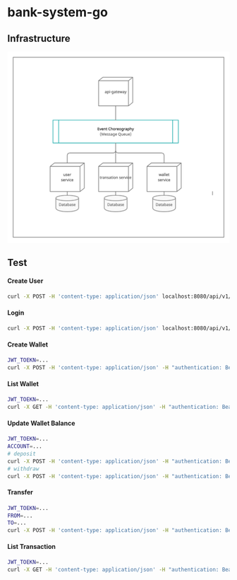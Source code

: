 # bank-system-go

## Infrastructure

![infrastructure](infra.png)

## Test
#### Create User
```bash
curl -X POST -H 'content-type: application/json' localhost:8080/api/v1/register -d '{"name": "test", "account": "test1", "password":"123456"}' -i
```
#### Login
```bash
curl -X POST -H 'content-type: application/json' localhost:8080/api/v1/login -d '{"account":"test1","password":"123456"}' -i
```

#### Create Wallet
```bash
JWT_TOEKN=...
curl -X POST -H 'content-type: application/json' -H "authentication: Bearer ${JWT_TOKEN}" localhost:8080/api/v1/wallet -d '{"type":1,"currency_id":1}' -i
```

#### List Wallet
```bash
JWT_TOEKN=...
curl -X GET -H 'content-type: application/json' -H "authentication: Bearer ${JWT_TOKEN}" localhost:8080/api/v1/wallets -d '{"pagination":{"page":0,"per_page":10},"sort":[{"sort_field":"id","sort_order":"DESC"}]}' -i
```

#### Update Wallet Balance
```bash
JWT_TOEKN=...
ACCOUNT=...
# deposit
curl -X POST -H 'content-type: application/json' -H "authentication: Bearer ${JWT_TOKEN}" localhost:8080/api/v1/wallet/balance -d "{\"type\":1,\"account_number\":\"${ACCOUNT}\",\"amount\":100}" -i
# withdraw
curl -X POST -H 'content-type: application/json' -H "authentication: Bearer ${JWT_TOKEN}" localhost:8080/api/v1/wallet/balance -d "{\"type\":2,\"account_number\":\"${ACCOUNT}\",\"amount\":100}" -i
```

#### Transfer
```bash
JWT_TOEKN=...
FROM=...
TO=...
curl -X POST -H 'content-type: application/json' -H "authentication: Bearer ${JWT_TOKEN}" localhost:8080/api/v1/transfer -d "{\"type\":3,\"from\":\"${FROM}\",\"to\":\"${TO}\",\"amount\":100}" -i
```

#### List Transaction
```bash
JWT_TOEKN=...
curl -X GET -H 'content-type: application/json' -H "authentication: Bearer ${JWT_TOKEN}" localhost:8080/api/v1/transactions -d "{\"account_number\":\"${ACCOUNT}\",\"pagination\":{\"page\":0,\"per_page\":50}}" -i
```